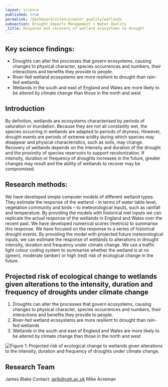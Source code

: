 ```yaml
---
layout: science
published: true
permalink: /dashboard/science/water_quality/wetlands
subsection: Drought Impacts Management > Water Quality
_title: Response and recovery of wetland ecosystems to drought
---
```


## Key science findings: 

* Droughts can alter the processes that govern ecosystems, causing changes to physical character, species occurrences and numbers, their interactions and benefits they provide to people.
* River-fed wetland ecosystems are more resilient to drought than rain-fed wetlands
* Wetlands in the south and east of England and Wales are more likely to be altered by climate change than those in the north and west

## Introduction

By definition, wetlands are ecosystems characterised by periods of saturation or inundation. Because they are not all constantly wet, the species occurring in wetlands are adapted to periods of dryness. However, drought events are periods of extreme aridity during which species may disappear and physical characteristics, such as soils, may change. Recovery of wetlands depends on the intensity and duration of the drought and the proximity of species reservoirs to support recolonization. If intensity, duration or frequency of droughts increases in the future, greater changes may result and the ability of wetlands to recover may be compromised.

## Research methods: 

We have developed simple computer models of different wetland types. They estimate the response of the wetland - in terms of water table level, vegetation community and birds – to meteorological inputs, such as rainfall and temperature. By providing the models with historical met inputs we can replicate the actual response of the wetlands in England and Wales over the recent past. We have developed numerical scores (metrics) to summarise this response. We have focused on the response to a series of historical drought events. By providing the model with projected future meteorological inputs, we can estimate the response of wetlands to alterations in drought intensity, duration and frequency under climate change. We use a traffic light colour coding system to summarise whether the wetland is at no (green), moderate (amber) or high (red) risk of ecological change in the future.


## Projected risk of ecological change to wetlands given alterations to the intensity, duration and frequency of droughts under climate change

1.	Droughts can alter the processes that govern ecosystems, causing changes to physical character, species occurrences and numbers, their interactions and benefits they provide to people.
2.	River-fed wetland ecosystems are more resilient to drought than rain-fed wetlands
3.	Wetlands in the south and east of England and Wales are more likely to be altered by climate change than those in the north and west

![Figure 1: Projected risk of ecological change to wetlands given alterations to the intensity, duration and frequency of droughts under climate change.  ]({{site.baseurl}}/assets/img/Mike1.jpg)

## Research Team

James Blake Contact: jarib@ceh.ac.uk
Mike Acreman
